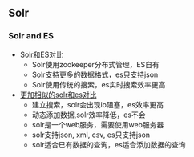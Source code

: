 ## Solr


### Solr and ES
- [Solr和ES对比](https://blog.csdn.net/weixin_44641846/article/details/115584445)
  - Solr使用zookeeper分布式管理，ES自有
  - Solr支持更多的数据格式，es只支持json
  - Solr使用传统的搜索，es实时搜索效率更高
- [更加相似的solr和es对比](https://www.jianshu.com/p/b4fbc9598629)
  - 建立搜索，solr会出现io阻塞，es效率更高
  - 动态添加数据,solr效率降低，es不会
  - solr是一个web服务，需要使用web服务器
  - solr支持json, xml, csv, es只支持json
  - solr适合已有数据的查询，es适合添加数据的查询

